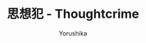 ---
title: '思想犯 - Thoughtcrime'
author: 'Yorushika'
category: 'JPop'
img: '/images/song-img-3.jpg'
ytlink: 'ENcnYh79dUY'
lyrics: |
    他人に優しいあんたにこの心がわかるものか
    人を呪うのが心地良い、だから詩を書いていた
    朝の報道ニュースにいつか載ることが夢だった
    その為に包丁を研いでる

    硝子を叩きつける音、何かの紙を破くこと、
    さよならの後の夕陽が美しいって、君だってわかるだろ

    烏の歌に茜
    この孤独も今音に変わる
    面影に差した日暮れ
    爪先立つ、雲が焼ける、さよならが口を滑る

    認められたい、愛したい
    これが夢ってやつか
    何もしなくても叶えよ、早く、僕を満たしてくれ
    他人に優しい世間にこの妬みがわかるものか
    いつも誰かを殴れる機会を探してる

    ビール瓶で殴る街路灯、投げるギターの折れる音、
    戻らない後悔の全部が美しいって、そういうのさぁ、僕だってわかるのに

    言葉の雨に打たれ
    秋惜しむまま冬に落ちる
    春の山のうしろからまた一つ煙が立つ
    夏風が頬を滑る

    他人に優しいあんたにこの孤独がわかるものか
    死にたくないが生きられない、だから詩を書いている
    罵倒も失望も嫌悪も僕への興味だと思うから
    他人を傷付ける詩を書いてる
    こんな中身のない詩を書いてる

    君の言葉が呑みたい
    入れ物もない両手で受けて
    いつしか喉が潤う
    その時を待ちながら

    烏の歌に茜
    この孤独よ今詩に変われ
    さよなら、君に茜
    僕は今、夜を待つ
    また明日。口が滑る
---